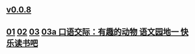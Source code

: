 ## [v0.0.8](https://github.com/shanuan/chinese-grade-2a/edit/master/README.md)
## [01](01) [02](02) [03](03) [03a 口语交际：有趣的动物 语文园地一 快乐读书吧](o3a)
